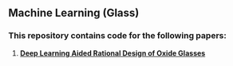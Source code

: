 ## Machine Learning (Glass)

### This repository contains code for the following papers:

1. [**Deep Learning Aided Rational Design of Oxide Glasses**]()
